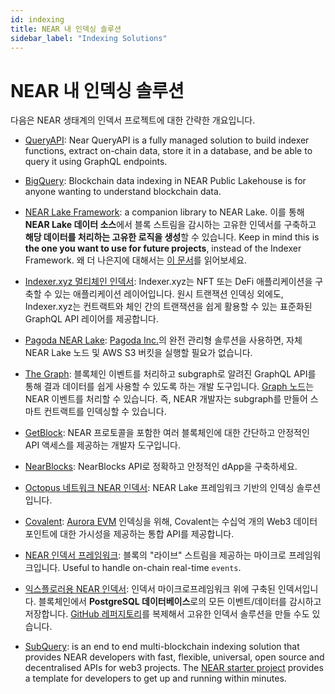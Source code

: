 ```yaml
---
id: indexing
title: NEAR 내 인덱싱 솔루션
sidebar_label: "Indexing Solutions"
---
```


# NEAR 내 인덱싱 솔루션

다음은 NEAR 생태계의 인덱서 프로젝트에 대한 간략한 개요입니다.

- [QueryAPI](../2.build/6.data-infrastructure/query-api/intro.md): Near QueryAPI is a fully managed solution to build indexer functions, extract on-chain data, store it in a database, and be able to query it using GraphQL endpoints.

- [BigQuery](../2.build/6.data-infrastructure/big-query.md): Blockchain data indexing in NEAR Public Lakehouse is for anyone wanting to understand blockchain data.

- [NEAR Lake Framework](../2.build/6.data-infrastructure/lake-framework/near-lake.md): a companion library to NEAR Lake. 이를 통해 **NEAR Lake 데이터 소스**에서 블록 스트림을 감시하는 고유한 인덱서를 구축하고 **해당 데이터를 처리하는 고유한 로직을 생성**할 수 있습니다. Keep in mind this is **the one you want to use for future projects**, instead of the Indexer Framework. 왜 더 나은지에 대해서는 [이 문서](/concepts/advanced/near-indexer-framework)를 읽어보세요.

- [Indexer.xyz 멀티체인 인덱서](https://indexer.xyz/): Indexer.xyz는 NFT 또는 DeFi 애플리케이션을 구축할 수 있는 애플리케이션 레이어입니다. 원시 트랜잭션 인덱싱 외에도, Indexer.xyz는 컨트랙트와 체인 간의 트랜잭션을 쉽게 활용할 수 있는 표준화된 GraphQL API 레이어를 제공합니다.

- [Pagoda NEAR Lake](https://docs.pagoda.co/near-lake): [Pagoda Inc.](https://pagoda.co)의 완전 관리형 솔루션을 사용하면, 자체 NEAR Lake 노드 및 AWS S3 버킷을 실행할 필요가 없습니다.

- [The Graph](https://thegraph.com/docs/en/cookbook/near/): 블록체인 이벤트를 처리하고 subgraph로 알려진 GraphQL API를 통해 결과 데이터를 쉽게 사용할 수 있도록 하는 개발 도구입니다. [Graph 노드](https://github.com/graphprotocol/graph-node)는 NEAR 이벤트를 처리할 수 있습니다. 즉, NEAR 개발자는 subgraph를 만들어 스마트 컨트랙트를 인덱싱할 수 있습니다.

- [GetBlock](https://getblock.io/explorers/near/blocks/): NEAR 프로토콜을 포함한 여러 블록체인에 대한 간단하고 안정적인 API 액세스를 제공하는 개발자 도구입니다.

- [NearBlocks](https://api.nearblocks.io/api-docs/#/): NearBlocks API로 정확하고 안정적인 dApp을 구축하세요.

- [Octopus 네트워크 NEAR 인덱서](https://github.com/octopus-network/octopus-near-indexer-s3): NEAR Lake 프레임워크 기반의 인덱싱 솔루션입니다.

- [Covalent](https://www.covalenthq.com/docs/networks/aurora/): [Aurora EVM](https://aurora.dev/) 인덱싱을 위해, Covalent는 수십억 개의 Web3 데이터 포인트에 대한 가시성을 제공하는 통합 API를 제공합니다.

- [NEAR 인덱서 프레임워크](https://docs.near.org/concepts/advanced/near-indexer-framework): 블록의 "라이브" 스트림을 제공하는 마이크로 프레임워크입니다. Useful to handle on-chain real-time `events`.

- [익스플로러용 NEAR 인덱서](https://docs.near.org/tools/indexer-for-explorer): 인덱서 마이크로프레임워크 위에 구축된 인덱서입니다. 블록체인에서 **PostgreSQL 데이터베이스**로의 모든 이벤트/데이터를 감시하고 저장합니다. [GitHub 레퍼지토리](https://github.com/near/near-indexer-for-explorer)를 복제해서 고유한 인덱서 솔루션을 만들 수도 있습니다.

- [SubQuery](https://academy.subquery.network/quickstart/quickstart_chains/near.html): is an end to end multi-blockchain indexing solution that provides NEAR developers with fast, flexible, universal, open source and decentralised APIs for web3 projects. The [NEAR starter project](https://github.com/subquery/near-subql-starter/tree/main/Near/near-starter) provides a template for developers to get up and running within minutes.
